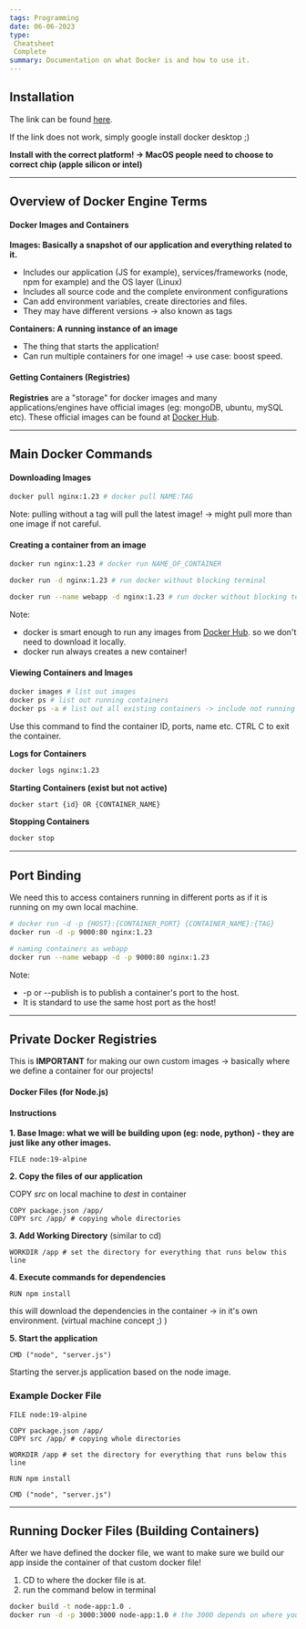 ```yaml
---
tags: Programming
date: 06-06-2023
type: 
 Cheatsheet
 Complete
summary: Documentation on what Docker is and how to use it.
---
```


## Installation

The link can be found [here](https://www.docker.com/products/docker-desktop/).

If the link does not work, simply google install docker desktop ;)

**Install with the correct platform! -> MacOS people need to choose to correct chip (apple silicon or intel)**

---

## Overview of Docker Engine Terms

#### Docker Images and Containers

**Images: Basically a snapshot of our application and everything related to it.** 
- Includes our application (JS for example), services/frameworks (node, npm for example) and the OS layer (Linux)
- Includes all source code and the complete environment configurations
- Can add environment variables, create directories and files.
- They may have different versions -> also known as tags

**Containers: A running instance of an image**
- The thing that starts the application!
- Can run multiple containers for one image! -> use case: boost speed.

#### Getting Containers (Registries)

**Registries** are a "storage" for docker images and many applications/engines have official images (eg: mongoDB, ubuntu, mySQL etc). These official images can be found at [Docker Hub](https://hub.docker.com/).



---

## Main Docker Commands

#### Downloading Images

```bash
docker pull nginx:1.23 # docker pull NAME:TAG
```

Note: pulling without a tag will pull the latest image! -> might pull more than one image if not careful.


#### Creating a container from an image

```bash
docker run nginx:1.23 # docker run NAME_OF_CONTAINER

docker run -d nginx:1.23 # run docker without blocking terminal

docker run --name webapp -d nginx:1.23 # run docker without blocking terminal
```

Note:
- docker is smart enough to run any images from [Docker Hub](https://hub.docker.com/). so we don't need to download it locally.
- docker run always creates a new container!


#### Viewing Containers and Images

```bash
docker images # list out images
docker ps # list out running containers
docker ps -a # list out all existing containers -> include not running
```

Use this command to find the container ID, ports, name etc. CTRL C to exit the container.

**Logs for Containers**
```bash
docker logs nginx:1.23
```

**Starting Containers (exist but not active)**
```bash
docker start {id} OR {CONTAINER_NAME}
```

**Stopping Containers** 
```bash
docker stop
```

---

## Port Binding

We need this to access containers running in different ports as if it is running on my own local machine.

```bash
# docker run -d -p {HOST}:{CONTAINER_PORT} {CONTAINER_NAME}:{TAG}
docker run -d -p 9000:80 nginx:1.23 

# naming containers as webapp
docker run --name webapp -d -p 9000:80 nginx:1.23 
```

Note: 
- -p or --publish is to publish a container's port to the host.
- It is standard to use the same host port as the host!

---

## Private Docker Registries

This is **IMPORTANT** for making our own custom images -> basically where we define a container for our projects!

#### Docker Files (for Node.js)

#### Instructions

**1. Base Image: what we will be building upon (eg: node, python) - they are just like any other images.**

```docker
FILE node:19-alpine
```

**2. Copy the files of our application**

COPY *src* on local machine to *dest* in container

```docker
COPY package.json /app/
COPY src /app/ # copying whole directories
```

**3. Add Working Directory** (similar to cd)

```docker
WORKDIR /app # set the directory for everything that runs below this line
```

**4. Execute commands for dependencies**

```docker
RUN npm install 
```

this will download the dependencies in the container -> in it's own environment. (virtual machine concept ;) )

**5. Start the application**

```docker
CMD ("node", "server.js")
```

Starting the server.js application based on the node image.

### Example Docker File

```
FILE node:19-alpine

COPY package.json /app/
COPY src /app/ # copying whole directories

WORKDIR /app # set the directory for everything that runs below this line

RUN npm install 

CMD ("node", "server.js")
```


---

## Running Docker Files (Building Containers)

After we have defined the docker file, we want to make sure we build our app inside the container of that custom docker file!

1. CD to where the docker file is at.
2. run the command below in terminal

```bash
docker build -t node-app:1.0 .
docker run -d -p 3000:3000 node-app:1.0 # the 3000 depends on where your app host is at.
````